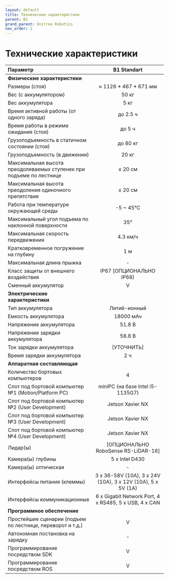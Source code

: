 ```yaml
---
layout: default
title: Технические характеристики
parent: B1
grand_parent: Unitree Robotics
nav_order: 1
---
```


# Технические характеристики

| **Параметр**                                                        | **B1 Standart**                                             |
|:--------------------------------------------------------------------|:-----------------------------------------------------------:|
|      **Физические характеристики**                                  |                                                             |
| Размеры (стоя)                                                      | ≈ 1126 * 467 * 671 мм                                       |
| Вес (с аккумулятором)                                               | 50 кг                                                       |
| Вес аккумулятора                                                    | 5 кг                                                        |
| Время активной работы (от одного заряда)                            | до 2.5 ч                                                    |
| Время работы в режиме ожидания (стоя)                               | до 5 ч                                                      |
| Грузоподъемность в статичном состоянии (стоя)                       | до 80 кг                                                    |
| Грузоподъемность (в движении)                                       | 20 кг                                                       |
| Максимальная высота преодолеваемых ступенек при подъеме по лестнице | ≤ 20 см                                                     |
| Максимальная высота преодоления одиночного препятствия              | ≤ 20 см                                                     |
| Работа при температуре окружающей среды                             |  -5 ~ 45°C                                                  |
| Максимальный угол подъема по наклонной поверхности                  | 35°                                                         |
| Максимальная скорость передвижения                                  | 4.3 км/ч                                                    |
| Кратковременное погружение на глубину                               | 1 м                                                         |
| Максимальная длина прыжка                                           | -                                                           |
| Класс защиты от внешнего воздействия                                | IP67 [ОПЦИОНАЛЬНО IP68)                                     |
| Сменный аккумулятор                                                 | V                                                           |
|      **Электрические характеристики**                               |                                                             |
| Тип аккумулятора                                                    | Литий-ионный                                                |
| Емкость аккумулятора                                                | 18000 мАч                                                   |
| Напряжение аккумулятора                                             | 51.8 В                                                      |
| Напряжение зарядки аккумулятора                                     | 58.8 В                                                      |
| Ток зарядки аккумулятора                                            | [УТОЧНИТЬ]                                                  |
| Время зарядки аккумулятора                                          | 2 ч                                                         |
|      **Аппаратная составляющая**                                    |                                                             |
| Количество бортовых компьютеров                                     | 4                                                           |
| Слот под бортовой компьютер №1 (Motion/Platform PC)                 | miniPC (на базе Intel i5-1135G7)                            |
| Слот под бортовой компьютер №2 (User Development)                   | Jetson Xavier NX                                            |
| Слот под бортовой компьютер №3 (User Development)                   | Jetson Xavier NX                                            |
| Слот под бортовой компьютер №4 (User Development)                   | Jetson Xavier NX                                            |
| Лидар(ы)                                                            | [ОПЦИОНАЛЬНО RoboSense RS-LiDAR-16]                         |
| Камера(ы) глубины                                                   | 5 x Intel D430                                              |
| Камера(ы) оптическая                                                | -                                                           |
| Интерфейсы питания (клеммы)                                         | 3 x 36-58V (10A), 3 x 24V (10A), 3 x 12V (10A), 5 x 5V (1A) |
| Интерфейсы коммуникационные                                         | 6 x Gigabit Network Port, 4 x RS485, 5 x USB, 4 x CAN       |
|      **Программное обеспечение**                                    |                                                             |
| Простейшие сценарии (подъем по лестнице, переворот и т.д.)          | V                                                           |
| Автономная постановка на зарядку                                    | -                                                           |
| Программирование посредством SDK                                    | V                                                           |
| Программирование посредством ROS                                    | V                                                           |

